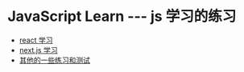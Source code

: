 # JavaScript Learn --- js 学习的练习

- [react 学习](./react-test)
- [next.js 学习](./next-test)
- [其他的一些练习和测试](./other-test)
